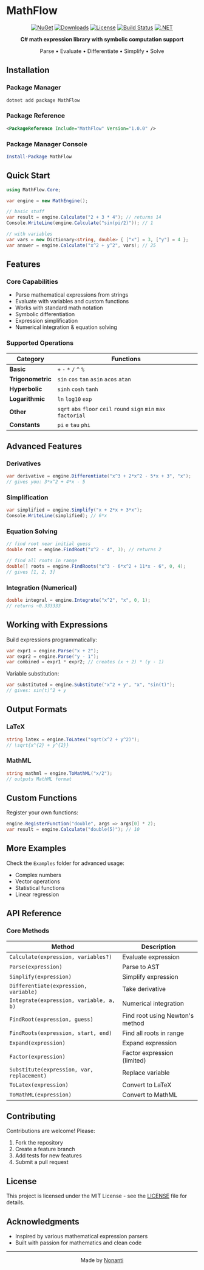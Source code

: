 # MathFlow

<div align="center">

[![NuGet](https://img.shields.io/nuget/v/MathFlow.svg?style=flat-square)](https://www.nuget.org/packages/MathFlow/)
[![Downloads](https://img.shields.io/nuget/dt/MathFlow.svg?style=flat-square)](https://www.nuget.org/packages/MathFlow/)
[![License](https://img.shields.io/github/license/Nonanti/MathFlow?style=flat-square)](LICENSE)
[![Build Status](https://img.shields.io/github/actions/workflow/status/Nonanti/MathFlow/ci-cd.yml?branch=master&style=flat-square)](https://github.com/Nonanti/MathFlow/actions)
[![.NET](https://img.shields.io/badge/.NET-8.0%2B-512BD4?style=flat-square)](https://dotnet.microsoft.com/download)

**C# math expression library with symbolic computation support**

Parse • Evaluate • Differentiate • Simplify • Solve

</div>

## Installation

### Package Manager
```bash
dotnet add package MathFlow
```

### Package Reference
```xml
<PackageReference Include="MathFlow" Version="1.0.0" />
```

### Package Manager Console
```powershell
Install-Package MathFlow
```

## Quick Start

```csharp
using MathFlow.Core;

var engine = new MathEngine();

// basic stuff
var result = engine.Calculate("2 + 3 * 4"); // returns 14
Console.WriteLine(engine.Calculate("sin(pi/2)")); // 1

// with variables
var vars = new Dictionary<string, double> { ["x"] = 3, ["y"] = 4 };
var answer = engine.Calculate("x^2 + y^2", vars); // 25
```

## Features

### Core Capabilities
- Parse mathematical expressions from strings
- Evaluate with variables and custom functions
- Works with standard math notation
- Symbolic differentiation
- Expression simplification
- Numerical integration & equation solving

### Supported Operations

| Category | Functions |
|----------|-----------|
| **Basic** | `+` `-` `*` `/` `^` `%` |
| **Trigonometric** | `sin` `cos` `tan` `asin` `acos` `atan` |
| **Hyperbolic** | `sinh` `cosh` `tanh` |
| **Logarithmic** | `ln` `log10` `exp` |
| **Other** | `sqrt` `abs` `floor` `ceil` `round` `sign` `min` `max` `factorial` |
| **Constants** | `pi` `e` `tau` `phi` |

## Advanced Features

### Derivatives

```csharp
var derivative = engine.Differentiate("x^3 + 2*x^2 - 5*x + 3", "x");
// gives you: 3*x^2 + 4*x - 5
```

### Simplification

```csharp
var simplified = engine.Simplify("x + 2*x + 3*x");
Console.WriteLine(simplified); // 6*x
```

### Equation Solving

```csharp
// find root near initial guess
double root = engine.FindRoot("x^2 - 4", 3); // returns 2

// find all roots in range
double[] roots = engine.FindRoots("x^3 - 6*x^2 + 11*x - 6", 0, 4);
// gives [1, 2, 3]
```

### Integration (Numerical)

```csharp
double integral = engine.Integrate("x^2", "x", 0, 1); 
// returns ~0.333333
```

## Working with Expressions

Build expressions programmatically:

```csharp
var expr1 = engine.Parse("x + 2");
var expr2 = engine.Parse("y - 1");
var combined = expr1 * expr2; // creates (x + 2) * (y - 1)
```

Variable substitution:
```csharp
var substituted = engine.Substitute("x^2 + y", "x", "sin(t)");
// gives: sin(t)^2 + y
```

## Output Formats

### LaTeX
```csharp
string latex = engine.ToLatex("sqrt(x^2 + y^2)");
// \sqrt{x^{2} + y^{2}}
```

### MathML
```csharp
string mathml = engine.ToMathML("x/2");
// outputs MathML format
```

## Custom Functions

Register your own functions:

```csharp
engine.RegisterFunction("double", args => args[0] * 2);
var result = engine.Calculate("double(5)"); // 10
```

## More Examples

Check the `Examples` folder for advanced usage:
- Complex numbers
- Vector operations  
- Statistical functions
- Linear regression

## API Reference

### Core Methods

| Method | Description |
|--------|-------------|
| `Calculate(expression, variables?)` | Evaluate expression |
| `Parse(expression)` | Parse to AST |
| `Simplify(expression)` | Simplify expression |
| `Differentiate(expression, variable)` | Take derivative |
| `Integrate(expression, variable, a, b)` | Numerical integration |
| `FindRoot(expression, guess)` | Find root using Newton's method |
| `FindRoots(expression, start, end)` | Find all roots in range |
| `Expand(expression)` | Expand expression |
| `Factor(expression)` | Factor expression (limited) |
| `Substitute(expression, var, replacement)` | Replace variable |
| `ToLatex(expression)` | Convert to LaTeX |
| `ToMathML(expression)` | Convert to MathML |

## Contributing

Contributions are welcome! Please:
1. Fork the repository
2. Create a feature branch
3. Add tests for new features
4. Submit a pull request

## License

This project is licensed under the MIT License - see the [LICENSE](LICENSE) file for details.

## Acknowledgments

- Inspired by various mathematical expression parsers
- Built with passion for mathematics and clean code

---

<div align="center">
Made by <a href="https://github.com/Nonanti">Nonanti</a>
</div>
